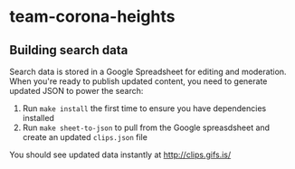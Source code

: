 # team-corona-heights

## Building search data

Search data is stored in a Google Spreadsheet for editing and moderation. When you're ready to publish updated content, you need to generate updated JSON to power the search:

1. Run `make install` the first time to ensure you have dependencies installed
2. Run `make sheet-to-json` to pull from the Google spreasdsheet and create an updated `clips.json` file

You should see updated data instantly at http://clips.gifs.is/
